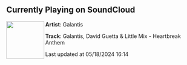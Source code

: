 ## Currently Playing on SoundCloud

[<img align="left" width="100" src="https://i1.sndcdn.com/artworks-NX8ho3WI4HZ9-0-t500x500.jpg">](https://soundcloud.com/wearegalantis/galantis-david-guetta-little-3?in=wearegalantis/sets/rx-85474527)

**Artist**: Galantis 

**Track**: Galantis, David Guetta & Little Mix - Heartbreak Anthem

Last updated at 05/18/2024 16:14
